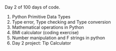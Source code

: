 Day 2 of 100 days of code.
1. Python Primitive Data Types
2. Type error, Type checking and Type conversion
3. Mathematical operations in Python
4. BMI calculator (coding exercise)
5. Number manipulation and F strings in python
6. Day 2 project: Tip Calculator
